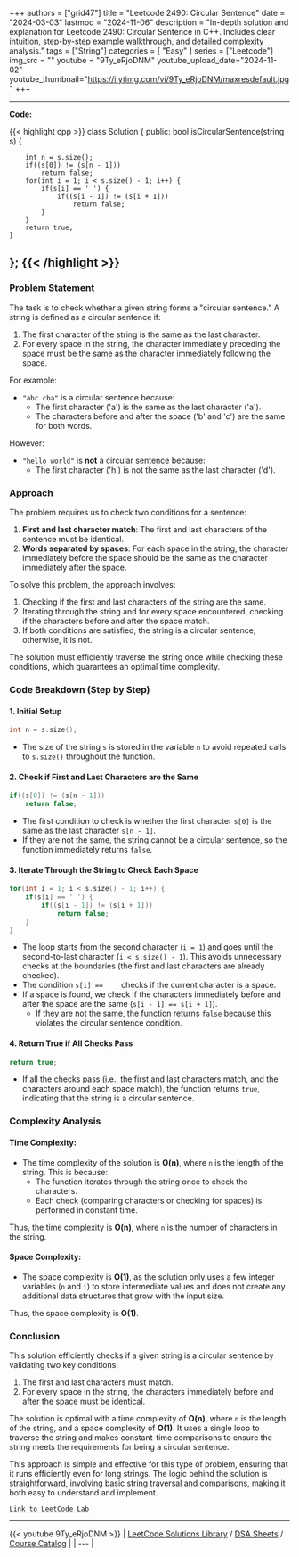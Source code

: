 
+++
authors = ["grid47"]
title = "Leetcode 2490: Circular Sentence"
date = "2024-03-03"
lastmod = "2024-11-06"
description = "In-depth solution and explanation for Leetcode 2490: Circular Sentence in C++. Includes clear intuition, step-by-step example walkthrough, and detailed complexity analysis."
tags = ["String"]
categories = [
    "Easy"
]
series = ["Leetcode"]
img_src = ""
youtube = "9Ty_eRjoDNM"
youtube_upload_date="2024-11-02"
youtube_thumbnail="https://i.ytimg.com/vi/9Ty_eRjoDNM/maxresdefault.jpg"
+++



---
**Code:**

{{< highlight cpp >}}
class Solution {
public:
    bool isCircularSentence(string s) {
        
        int n = s.size();
        if((s[0]) != (s[n - 1]))
            return false;
        for(int i = 1; i < s.size() - 1; i++) {
            if(s[i] == ' ') {
                if((s[i - 1]) != (s[i + 1]))
                    return false;                
            }
        }
        return true;
    }
};
{{< /highlight >}}
---

### Problem Statement

The task is to check whether a given string forms a "circular sentence." A string is defined as a circular sentence if:
1. The first character of the string is the same as the last character.
2. For every space in the string, the character immediately preceding the space must be the same as the character immediately following the space.

For example:
- `"abc cba"` is a circular sentence because:
  - The first character ('a') is the same as the last character ('a').
  - The characters before and after the space ('b' and 'c') are the same for both words.

However:
- `"hello world"` is **not** a circular sentence because:
  - The first character ('h') is not the same as the last character ('d').

### Approach

The problem requires us to check two conditions for a sentence:
1. **First and last character match**: The first and last characters of the sentence must be identical.
2. **Words separated by spaces**: For each space in the string, the character immediately before the space should be the same as the character immediately after the space.

To solve this problem, the approach involves:
1. Checking if the first and last characters of the string are the same.
2. Iterating through the string and for every space encountered, checking if the characters before and after the space match.
3. If both conditions are satisfied, the string is a circular sentence; otherwise, it is not.

The solution must efficiently traverse the string once while checking these conditions, which guarantees an optimal time complexity.

### Code Breakdown (Step by Step)

#### 1. **Initial Setup**

```cpp
int n = s.size();
```

- The size of the string `s` is stored in the variable `n` to avoid repeated calls to `s.size()` throughout the function.

#### 2. **Check if First and Last Characters are the Same**

```cpp
if((s[0]) != (s[n - 1]))
    return false;
```

- The first condition to check is whether the first character `s[0]` is the same as the last character `s[n - 1]`.
- If they are not the same, the string cannot be a circular sentence, so the function immediately returns `false`.

#### 3. **Iterate Through the String to Check Each Space**

```cpp
for(int i = 1; i < s.size() - 1; i++) {
    if(s[i] == ' ') {
        if((s[i - 1]) != (s[i + 1]))
            return false;                
    }
}
```

- The loop starts from the second character (`i = 1`) and goes until the second-to-last character (`i < s.size() - 1`). This avoids unnecessary checks at the boundaries (the first and last characters are already checked).
- The condition `s[i] == ' '` checks if the current character is a space.
- If a space is found, we check if the characters immediately before and after the space are the same (`s[i - 1] == s[i + 1]`).
  - If they are not the same, the function returns `false` because this violates the circular sentence condition.

#### 4. **Return True if All Checks Pass**

```cpp
return true;
```

- If all the checks pass (i.e., the first and last characters match, and the characters around each space match), the function returns `true`, indicating that the string is a circular sentence.

### Complexity Analysis

#### Time Complexity:
- The time complexity of the solution is **O(n)**, where `n` is the length of the string. This is because:
  - The function iterates through the string once to check the characters.
  - Each check (comparing characters or checking for spaces) is performed in constant time.

Thus, the time complexity is **O(n)**, where `n` is the number of characters in the string.

#### Space Complexity:
- The space complexity is **O(1)**, as the solution only uses a few integer variables (`n` and `i`) to store intermediate values and does not create any additional data structures that grow with the input size.

Thus, the space complexity is **O(1)**.

### Conclusion

This solution efficiently checks if a given string is a circular sentence by validating two key conditions:
1. The first and last characters must match.
2. For every space in the string, the characters immediately before and after the space must be identical.

The solution is optimal with a time complexity of **O(n)**, where `n` is the length of the string, and a space complexity of **O(1)**. It uses a single loop to traverse the string and makes constant-time comparisons to ensure the string meets the requirements for being a circular sentence.

This approach is simple and effective for this type of problem, ensuring that it runs efficiently even for long strings. The logic behind the solution is straightforward, involving basic string traversal and comparisons, making it both easy to understand and implement.

[`Link to LeetCode Lab`](https://leetcode.com/problems/circular-sentence/description/)

---
{{< youtube 9Ty_eRjoDNM >}}
| [LeetCode Solutions Library](https://grid47.xyz/leetcode/) / [DSA Sheets](https://grid47.xyz/sheets/) / [Course Catalog](https://grid47.xyz/courses/) |
| --- |
